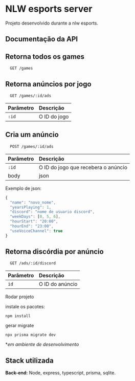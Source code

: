 # NLW esports server

Projeto desenvolvido durante a nlw esports.

## Documentação da API

## Retorna todos os games

```
  GET /games
```

## Retorna anúncios por jogo

```
  GET /games/:id/ads
```

| Parâmetro | Descrição    |
| :-------- | :----------- |
| `:id`     | O ID do jogo |

## Cria um anúncio

```
  POST /games/:id/ads
```

| Parâmetro | Descrição                           |
| :-------- | :---------------------------------- |
| `:id`     | O ID do jogo que recebera o anúncio |
| body      | json                                |

Exemplo de json:

```js
{
  "name": "novo_nome",
  "yearsPlaying": 1,
  "discord": "nome de usuario discord",
  "weekDays": [0, 5, 6],
  "hourStart": "20:00",
  "hourEnd": "23:00",
  "useVoiceChannel": true
}
```

## Retorna discórdia por anúncio

```
  GET /ads/:id/discord
```

| Parâmetro | Descrição       |
| :-------- | :-------------- |
| `id`      | O ID do anúncio |

Rodar projeto

instale os pacotes:

```
npm install
```

gerar migrate

```
npx prisma migrate dev
```

\*_em ambiente de desenvolvimento_

## Stack utilizada

**Back-end:** Node, express, typescript, prisma, sqlite.
